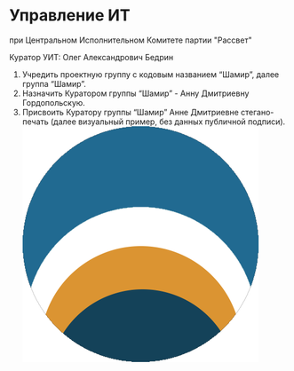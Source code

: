# Управление ИТ 
при Центральном Исполнительном Комитете партии "Рассвет"

Куратор УИТ: Олег Александрович Бедрин

1) Учредить проектную группу с кодовым названием “Шамир”, далее группа “Шамир”.
2) Назначить Куратором группы “Шамир” - Анну Дмитриевну Гордопольскую.
3) Присвоить Куратору группы “Шамир” Анне Дмитриевне стегано-печать (далее визуальный пример, без данных публичной подписи).
![Знак Куратора группы Шамир - Гордопольцева Анна Дмитриева](vault/Картинки/Знак_Куратора_группы_Шамир_Гордопольцева_Анна_Дмитриева.png)